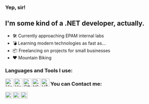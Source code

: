 ### Yep, sir!

## I'm some kind of a .NET developer, actually.
- 🛠 Currently approaching EPAM internal labs
- 💣 Learning modern technologies as fast as...
- 📦 Freelancing on projects for small businesses
- ❤️ Mountain Biking 

### Languages and Tools I use:

<img align="left" alt="Visual Studio 2019" width="26px" src="https://cdn.jsdelivr.net/npm/simple-icons@4.5.0/icons/visualstudio.svg" />
<img align="left" alt="Visual Studio Code" width="26px" src="https://cdn.jsdelivr.net/npm/simple-icons@4.5.0/icons/visualstudiocode.svg" />
<img align="left" alt="C#" width="26px" src="https://cdn.jsdelivr.net/npm/simple-icons@4.5.0/icons/csharp.svg" />
<img align="left" alt=".NET" width="26px" src="https://cdn.jsdelivr.net/npm/simple-icons@4.5.0/icons/dot-net.svg" />
<img align="left" alt="HTML5" width="26px" src="https://cdn.jsdelivr.net/npm/simple-icons@4.5.0/icons/html5.svg" />

### You can Contact me:

[<img align="left" alt="smedyancev@gmail.com | Google Mail" width="22px" src="https://cdn.jsdelivr.net/npm/simple-icons@3.13.0/icons/gmail.svg" />][gmail]
[<img align="left" alt="stas_andreich | VK" width="22px" src="https://cdn.jsdelivr.net/npm/simple-icons@3.13.0/icons/vk.svg" />][vk]
[<img align="left" alt="stas_andreich | Instagram" width="22px" src="https://cdn.jsdelivr.net/npm/simple-icons@v3/icons/instagram.svg" />][instagram]

[gmail]: https://mail.google.com/mail/?view=cm&fs=1&to=smedyancev@gmail.com&su=YourTopic&body=YourThoughts
[vk]: https://vk.com/stas_andreich
[instagram]: https://www.instagram.com/stas_andreich/?hl=ru